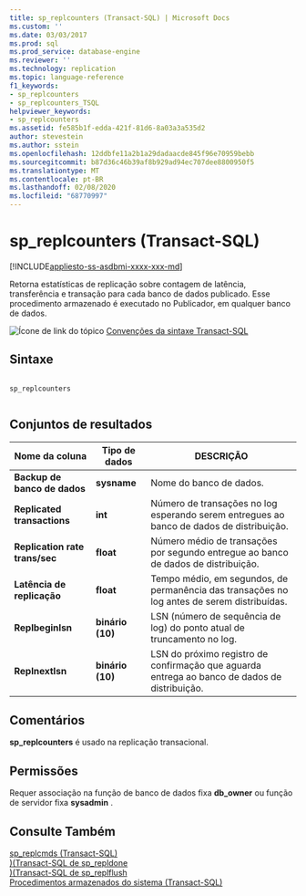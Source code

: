 ```yaml
---
title: sp_replcounters (Transact-SQL) | Microsoft Docs
ms.custom: ''
ms.date: 03/03/2017
ms.prod: sql
ms.prod_service: database-engine
ms.reviewer: ''
ms.technology: replication
ms.topic: language-reference
f1_keywords:
- sp_replcounters
- sp_replcounters_TSQL
helpviewer_keywords:
- sp_replcounters
ms.assetid: fe585b1f-edda-421f-81d6-8a03a3a535d2
author: stevestein
ms.author: sstein
ms.openlocfilehash: 12ddbfe11a2b1a29dadaacde845f96e70959bebb
ms.sourcegitcommit: b87d36c46b39af8b929ad94ec707dee8800950f5
ms.translationtype: MT
ms.contentlocale: pt-BR
ms.lasthandoff: 02/08/2020
ms.locfileid: "68770997"
---
```

# <a name="sp_replcounters-transact-sql"></a>sp_replcounters (Transact-SQL)
[!INCLUDE[appliesto-ss-asdbmi-xxxx-xxx-md](../../includes/appliesto-ss-asdbmi-xxxx-xxx-md.md)]

  Retorna estatísticas de replicação sobre contagem de latência, transferência e transação para cada banco de dados publicado. Esse procedimento armazenado é executado no Publicador, em qualquer banco de dados.  
  
 ![Ícone de link do tópico](../../database-engine/configure-windows/media/topic-link.gif "Ícone de link do tópico") [Convenções da sintaxe Transact-SQL](../../t-sql/language-elements/transact-sql-syntax-conventions-transact-sql.md)  
  
## <a name="syntax"></a>Sintaxe  
  
```  
  
sp_replcounters  
  
```  
  
## <a name="result-sets"></a>Conjuntos de resultados  
  
|Nome da coluna|Tipo de dados|DESCRIÇÃO|  
|-----------------|---------------|-----------------|  
|**Backup de banco de dados**|**sysname**|Nome do banco de dados.|  
|**Replicated transactions**|**int**|Número de transações no log esperando serem entregues ao banco de dados de distribuição.|  
|**Replication rate trans/sec**|**float**|Número médio de transações por segundo entregue ao banco de dados de distribuição.|  
|**Latência de replicação**|**float**|Tempo médio, em segundos, de permanência das transações no log antes de serem distribuídas.|  
|**Replbeginlsn**|**binário (10)**|LSN (número de sequência de log) do ponto atual de truncamento no log.|  
|**Replnextlsn**|**binário (10)**|LSN do próximo registro de confirmação que aguarda entrega ao banco de dados de distribuição.|  
  
## <a name="remarks"></a>Comentários  
 **sp_replcounters** é usado na replicação transacional.  
  
## <a name="permissions"></a>Permissões  
 Requer associação na função de banco de dados fixa **db_owner** ou função de servidor fixa **sysadmin** .  
  
## <a name="see-also"></a>Consulte Também  
 [sp_replcmds &#40;Transact-SQL&#41;](../../relational-databases/system-stored-procedures/sp-replcmds-transact-sql.md)   
 [&#41;&#40;Transact-SQL de sp_repldone](../../relational-databases/system-stored-procedures/sp-repldone-transact-sql.md)   
 [&#41;&#40;Transact-SQL de sp_replflush](../../relational-databases/system-stored-procedures/sp-replflush-transact-sql.md)   
 [Procedimentos armazenados do sistema &#40;Transact-SQL&#41;](../../relational-databases/system-stored-procedures/system-stored-procedures-transact-sql.md)  
  
  
